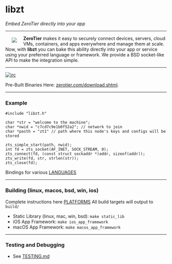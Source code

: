 # libzt
*Embed ZeroTier directly into your app*
***

<a href="https://www.zerotier.com"><img src="https://github.com/zerotier/ZeroTierOne/raw/master/artwork/AppIcon_87x87.png" align="left" hspace="20" vspace="6"></a>

**ZeroTier** makes it easy to securely connect devices, servers, cloud VMs, containers, and apps everywhere and manage them at scale. Now, with **libzt** you can bake this ability directly into your app or service using your preferred language or framework. We provide a BSD socket-like API to make the integration simple.

<hr>

[![irc](https://img.shields.io/badge/IRC-%23zerotier%20on%20freenode-orange.svg)](https://webchat.freenode.net/?channels=zerotier)

Pre-Built Binaries Here: [zerotier.com/download.shtml](https://zerotier.com/download.shtml?pk_campaign=github_ZeroTierSDK).

*** 

### Example

```
#include "libzt.h"

char *str = "welcome to the machine"; 
char *nwid = "c7cd7c9e1b0f52a2"; // network to join
char *pasth = "zt1" // path where this node's keys and configs will be stored

zts_simple_start(path, nwid);
int fd = zts_socket(AF_INET, SOCK_STREAM, 0);
zts_connect(fd, (const struct sockaddr *)addr, sizeof(addr));
zts_write(fd, str, strlen(str));
zts_close(fd);
```

Bindings for various [LANGUAGES](examples)

***

### Building (linux, macos, bsd, win, ios)

 Complete instructions here [PLATFORMS](BUILDING.md)
 All build targets will output to `build/`

 - Static Library (linux, mac, win, bsd): `make static_lib`
 - iOS App Framework: `make ios_app_framework`
 - macOS App Framework: `make macos_app_framework`

***

### Testing and Debugging
 - See [TESTING.md](TESTING.md)
